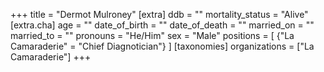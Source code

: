 +++
title = "Dermot Mulroney"
[extra]
ddb = ""
mortality_status = "Alive"
[extra.cha]
age = ""
date_of_birth = ""
date_of_death = ""
married_on = ""
married_to = ""
pronouns = "He/Him"
sex = "Male"
positions = [
  {"La Camaraderie" = "Chief Diagnotician"}
]
[taxonomies]
organizations = ["La Camaraderie"]
+++


